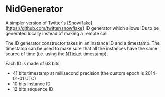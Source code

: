 NidGenerator
============

A simpler version of Twitter's [Snowflake] (https://github.com/twitter/snowflake) ID generator which allows IDs to be generated locally instead of making a remote call.

The ID generator constructor takes in an instance ID and a timestamp.
The timestamp can be used to make sure that all the instances have the same source of time (i.e. using the [NTicket](https://github.com/sluu99/nticket) timestamp).

Each ID is made of 63 bits:

- 41 bits timestamp at millisecond precision (the custom epoch is 2014-01-01 UTC)
- 10 bits instance ID
- 12 bits sequence ID
